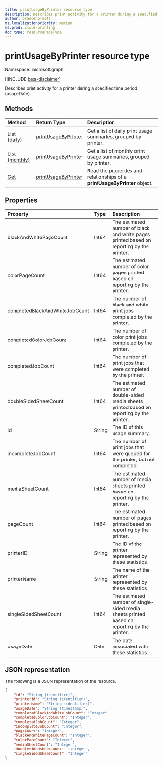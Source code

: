 ```yaml
---
title: printUsageByPrinter resource type
description: Describes print activity for a printer during a specified time period (usageDate).
author: braedenp-msft
ms.localizationpriority: medium
ms.prod: cloud-printing
doc_type: resourcePageType
---
```


# printUsageByPrinter resource type

Namespace: microsoft.graph

[!INCLUDE [beta-disclaimer](../../includes/beta-disclaimer.md)]

Describes print activity for a printer during a specified time period (usageDate).

## Methods

| Method       | Return Type | Description |
|:-------------|:------------|:------------|
| [List (daily)](../api/reportroot-list-dailyprintusagebyprinter.md) | [printUsageByPrinter](printUsageByPrinter.md) | Get a list of daily print usage summaries, grouped by printer. |
| [List (monthly)](../api/reportroot-list-monthlyprintusagebyprinter.md) | [printUsageByPrinter](printUsageByPrinter.md) | Get a list of monthly print usage summaries, grouped by printer. |
| [Get](../api/printUsageByPrinter-get.md) | [printUsageByPrinter](printUsageByPrinter.md) | Read the properties and relationships of a **printUsageByPrinter** object. |

## Properties
| Property     | Type        | Description |
|:-------------|:------------|:------------|
|blackAndWhitePageCount|Int64|The estimated number of black and white pages printed based on reporting by the printer.|
|colorPageCount|Int64|The estimated number of color pages printed based on reporting by the printer.|
|completedBlackAndWhiteJobCount|Int64|The number of black and white print jobs completed by the printer.|
|completedColorJobCount|Int64|The number of color print jobs completed by the printer.|
|completedJobCount|Int64|The number of print jobs that were completed by the printer.|
|doubleSidedSheetCount|Int64|The estimated number of double-sided media sheets printed based on reporting by the printer.|
|id|String|The ID of this usage summary.|
|incompleteJobCount|Int64|The number of print jobs that were queued for the printer, but not completed.|
|mediaSheetCount|Int64|The estimated number of media sheets printed based on reporting by the printer.|
|pageCount|Int64|The estimated number of pages printed based on reporting by the printer.|
|printerID|String|The ID of the printer represented by these statistics.|
|printerName|String|The name of the printer represented by these statistics.|
|singleSidedSheetCount|Int64|The estimated number of single-sided media sheets printed based on reporting by the printer.|
|usageDate|Date|The date associated with these statistics.|

## JSON representation

The following is a JSON representation of the resource.

<!-- {
  "blockType": "resource",
  "optionalProperties": [

  ],
  "@odata.type": "microsoft.graph.printUsageByPrinter"
}-->

```json
{
    "id": "String (identifier)",
    "printerId": "String (identifier)",
    "printerName": "String (identifier)",
    "usageDate": "String (timestamp)",
    "completedBlackAndWhiteJobCount": "Integer",
    "completedColorJobCount": "Integer",
    "completedJobCount": "Integer",
    "incompleteJobCount": "Integer",
    "pageCount": "Integer",
    "blackAndWhitePageCount": "Integer",
    "colorPageCount": "Integer",
    "mediaSheetCount": "Integer",
    "doubleSidedSheetCount": "Integer",
    "singleSidedSheetCount": "Integer"
}
```

<!-- uuid: 8fcb5dbc-d5aa-4681-8e31-b001d5168d79
2015-10-25 14:57:30 UTC -->
<!-- {
  "type": "#page.annotation",
  "description": "printUsageByPrinter resource",
  "keywords": "",
  "section": "documentation",
  "tocPath": ""
}-->

